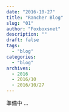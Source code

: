 ```yaml
---
date: "2016-10-27"
title: "Rancher Blog"
slug: "01" 
author: "Foxboxsnet"
description: ""
draft: false
tags:
  - "blog"
categories:
  - "blog"
archives:
  - 2016
  - 2016/10
  - 2016/10/27
---
```


準備中 ...